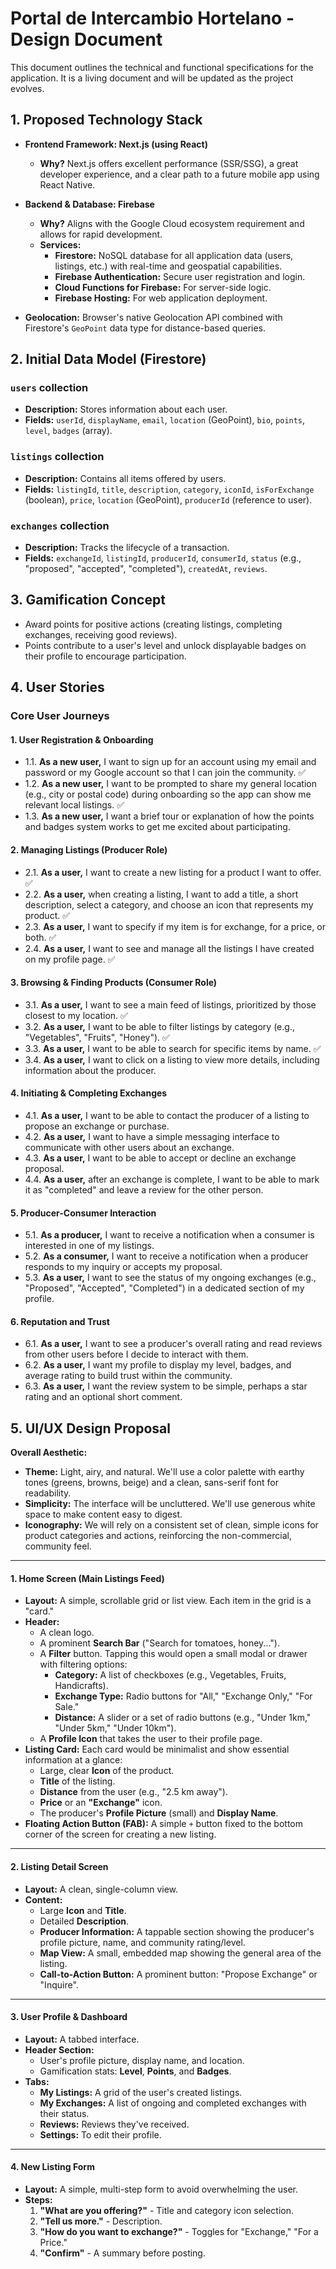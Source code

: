 # Portal de Intercambio Hortelano - Design Document

This document outlines the technical and functional specifications for the application. It is a living document and will be updated as the project evolves.

## 1. Proposed Technology Stack

*   **Frontend Framework: Next.js (using React)**
    *   **Why?** Next.js offers excellent performance (SSR/SSG), a great developer experience, and a clear path to a future mobile app using React Native.

*   **Backend & Database: Firebase**
    *   **Why?** Aligns with the Google Cloud ecosystem requirement and allows for rapid development.
    *   **Services:**
        *   **Firestore:** NoSQL database for all application data (users, listings, etc.) with real-time and geospatial capabilities.
        *   **Firebase Authentication:** Secure user registration and login.
        *   **Cloud Functions for Firebase:** For server-side logic.
        *   **Firebase Hosting:** For web application deployment.

*   **Geolocation:** Browser's native Geolocation API combined with Firestore's `GeoPoint` data type for distance-based queries.

## 2. Initial Data Model (Firestore)

### `users` collection
*   **Description:** Stores information about each user.
*   **Fields:** `userId`, `displayName`, `email`, `location` (GeoPoint), `bio`, `points`, `level`, `badges` (array).

### `listings` collection
*   **Description:** Contains all items offered by users.
*   **Fields:** `listingId`, `title`, `description`, `category`, `iconId`, `isForExchange` (boolean), `price`, `location` (GeoPoint), `producerId` (reference to user).

### `exchanges` collection
*   **Description:** Tracks the lifecycle of a transaction.
*   **Fields:** `exchangeId`, `listingId`, `producerId`, `consumerId`, `status` (e.g., "proposed", "accepted", "completed"), `createdAt`, `reviews`.

## 3. Gamification Concept

*   Award points for positive actions (creating listings, completing exchanges, receiving good reviews).
*   Points contribute to a user's level and unlock displayable badges on their profile to encourage participation.

## 4. User Stories

### Core User Journeys

#### 1. User Registration & Onboarding
*   1.1. **As a new user,** I want to sign up for an account using my email and password or my Google account so that I can join the community. ✅
*   1.2. **As a new user,** I want to be prompted to share my general location (e.g., city or postal code) during onboarding so the app can show me relevant local listings. ✅
*   1.3. **As a new user,** I want a brief tour or explanation of how the points and badges system works to get me excited about participating.

#### 2. Managing Listings (Producer Role)
*   2.1. **As a user,** I want to create a new listing for a product I want to offer. ✅
*   2.2. **As a user,** when creating a listing, I want to add a title, a short description, select a category, and choose an icon that represents my product. ✅
*   2.3. **As a user,** I want to specify if my item is for exchange, for a price, or both. ✅
*   2.4. **As a user,** I want to see and manage all the listings I have created on my profile page. ✅

#### 3. Browsing & Finding Products (Consumer Role)
*   3.1. **As a user,** I want to see a main feed of listings, prioritized by those closest to my location. ✅
*   3.2. **As a user,** I want to be able to filter listings by category (e.g., "Vegetables", "Fruits", "Honey"). ✅
*   3.3. **As a user,** I want to be able to search for specific items by name. ✅
*   3.4. **As a user,** I want to click on a listing to view more details, including information about the producer.

#### 4. Initiating & Completing Exchanges
*   4.1. **As a user,** I want to be able to contact the producer of a listing to propose an exchange or purchase.
*   4.2. **As a user,** I want to have a simple messaging interface to communicate with other users about an exchange.
*   4.3. **As a user,** I want to be able to accept or decline an exchange proposal.
*   4.4. **As a user,** after an exchange is complete, I want to be able to mark it as "completed" and leave a review for the other person.

#### 5. Producer-Consumer Interaction
*   5.1. **As a producer,** I want to receive a notification when a consumer is interested in one of my listings.
*   5.2. **As a consumer,** I want to receive a notification when a producer responds to my inquiry or accepts my proposal.
*   5.3. **As a user,** I want to see the status of my ongoing exchanges (e.g., "Proposed", "Accepted", "Completed") in a dedicated section of my profile.

#### 6. Reputation and Trust
*   6.1. **As a user,** I want to see a producer's overall rating and read reviews from other users before I decide to interact with them.
*   6.2. **As a user,** I want my profile to display my level, badges, and average rating to build trust within the community.
*   6.3. **As a user,** I want the review system to be simple, perhaps a star rating and an optional short comment.

## 5. UI/UX Design Proposal

**Overall Aesthetic:**
*   **Theme:** Light, airy, and natural. We'll use a color palette with earthy tones (greens, browns, beige) and a clean, sans-serif font for readability.
*   **Simplicity:** The interface will be uncluttered. We'll use generous white space to make content easy to digest.
*   **Iconography:** We will rely on a consistent set of clean, simple icons for product categories and actions, reinforcing the non-commercial, community feel.

---

#### 1. Home Screen (Main Listings Feed)

*   **Layout:** A simple, scrollable grid or list view. Each item in the grid is a "card."
*   **Header:**
    *   A clean logo.
    *   A prominent **Search Bar** ("Search for tomatoes, honey...").
    *   A **Filter** button. Tapping this would open a small modal or drawer with filtering options:
        *   **Category:** A list of checkboxes (e.g., Vegetables, Fruits, Handicrafts).
        *   **Exchange Type:** Radio buttons for "All," "Exchange Only," "For Sale."
        *   **Distance:** A slider or a set of radio buttons (e.g., "Under 1km," "Under 5km," "Under 10km").
    *   A **Profile Icon** that takes the user to their profile page.
*   **Listing Card:** Each card would be minimalist and show essential information at a glance:
    *   Large, clear **Icon** of the product.
    *   **Title** of the listing.
    *   **Distance** from the user (e.g., "2.5 km away").
    *   **Price** or an **"Exchange"** icon.
    *   The producer's **Profile Picture** (small) and **Display Name**.
*   **Floating Action Button (FAB):** A simple `+` button fixed to the bottom corner of the screen for creating a new listing.

---

#### 2. Listing Detail Screen

*   **Layout:** A clean, single-column view.
*   **Content:**
    *   Large **Icon** and **Title**.
    *   Detailed **Description**.
    *   **Producer Information:** A tappable section showing the producer's profile picture, name, and community rating/level.
    *   **Map View:** A small, embedded map showing the general area of the listing.
    *   **Call-to-Action Button:** A prominent button: "Propose Exchange" or "Inquire".

---

#### 3. User Profile & Dashboard

*   **Layout:** A tabbed interface.
*   **Header Section:**
    *   User's profile picture, display name, and location.
    *   Gamification stats: **Level**, **Points**, and **Badges**.
*   **Tabs:**
    *   **My Listings:** A grid of the user's created listings.
    *   **My Exchanges:** A list of ongoing and completed exchanges with their status.
    *   **Reviews:** Reviews they've received.
    *   **Settings:** To edit their profile.

---

#### 4. New Listing Form

*   **Layout:** A simple, multi-step form to avoid overwhelming the user.
*   **Steps:**
    1.  **"What are you offering?"** - Title and category icon selection.
    2.  **"Tell us more."** - Description.
    3.  **"How do you want to exchange?"** - Toggles for "Exchange," "For a Price."
    4.  **"Confirm"** - A summary before posting.
